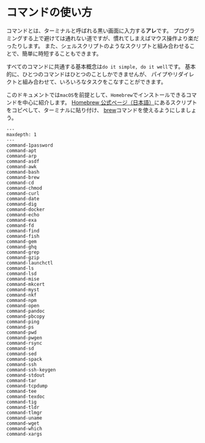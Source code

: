 # コマンドの使い方

コマンドとは、ターミナルと呼ばれる黒い画面に入力する**アレ**です。
プログラミングする上で避けては通れない道ですが、慣れてしまえばマウス操作より楽だったりします。
また、シェルスクリプトのようなスクリプトと組み合わせることで、簡単に時短することもできます。

すべてのコマンドに共通する基本概念は``do it simple, do it well``です。
基本的に、ひとつのコマンドはひとつのことしかできませんが、
パイプやリダイレクトと組み合わせて、いろいろなタスクをこなすことができます。

このドキュメントでは``macOS``を前提として、``Homebrew``でインストールできるコマンドを中心に紹介します。
[Homebrew 公式ページ（日本語）](https://brew.sh/ja)にあるスクリプトをコピペして、ターミナルに貼り付け、
[brew](./command-brew.md)コマンドを使えるようにしましょう。

```{toctree}
---
maxdepth: 1
---
command-1password
command-apt
command-arp
command-asdf
command-awk
command-bash
command-brew
command-cd
command-chmod
command-curl
command-date
command-dig
command-docker
command-echo
command-exa
command-fd
command-find
command-fish
command-gem
command-ghq
command-grep
command-gzip
command-launchctl
command-ls
command-lsd
command-mise
command-mkcert
command-myst
command-nkf
command-npm
command-open
command-pandoc
command-pbcopy
command-ping
command-ps
command-pwd
command-pwgen
command-rsync
command-sd
command-sed
command-spack
command-ssh
command-ssh-keygen
command-stdout
command-tar
command-tcpdump
command-tee
command-texdoc
command-tig
command-tldr
command-tlmgr
command-uname
command-wget
command-which
command-xargs
```
